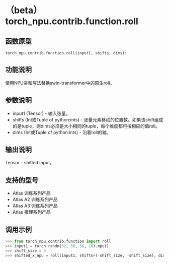 # （beta）torch_npu.contrib.function.roll

## 函数原型

```
torch_npu.contrib.function.roll(input1, shifts, dims):
```

## 功能说明

使用NPU亲和写法替换swin-transformer中的原生roll。

## 参数说明

- input1 (Tensor) - 输入张量。
- shifts (Int或Tuple of python:ints) - 张量元素移动的位置数。如果该shift组成的是tuple，则dims必须是大小相同的tuple，每个维度都将按相应的值roll。
- dims (Int或Tuple of python:ints) - 沿着roll的轴。

## 输出说明

Tensor - shifted input。

## 支持的型号

- <term>Atlas 训练系列产品</term>
- <term>Atlas A2 训练系列产品</term>
- <term>Atlas A3 训练系列产品</term>
- <term>Atlas 推理系列产品</term>

## 调用示例

```python
>>> from torch_npu.contrib.function import roll
>>> input1 = torch.randn(32, 56, 56, 16).npu()
>>> shift_size = 3
>>> shifted_x_npu = roll(input1, shifts=(-shift_size, -shift_size), dims=(1, 2))
```

